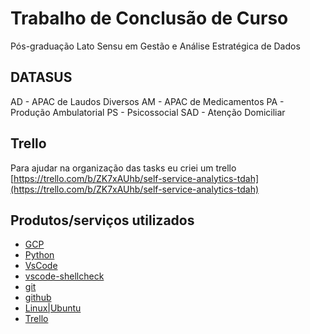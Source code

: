 # Trabalho de Conclusão de Curso

Pós-graduação Lato Sensu em Gestão e Análise Estratégica de Dados 

## DATASUS
AD - APAC de Laudos Diversos
AM - APAC de Medicamentos
PA - Produção Ambulatorial
PS - Psicossocial
SAD - Atenção Domiciliar

## Trello

Para ajudar na organização das tasks eu criei um trello
[https://trello.com/b/ZK7xAUhb/self-service-analytics-tdah](https://trello.com/b/ZK7xAUhb/self-service-analytics-tdah)


## Produtos/serviços utilizados

- [GCP](https://cloud.google.com/) 
- [Python](https://www.python.org/) 
- [VsCode](https://code.visualstudio.com/) 
- [vscode-shellcheck](https://marketplace.visualstudio.com/items?itemName=timonwong.shellcheck) 
- [git](https://git-scm.com/) 
- [github](https://github.com/) 
- [Linux|Ubuntu](https://ubuntu.com/) 
- [Trello](https://trello.com/) 
